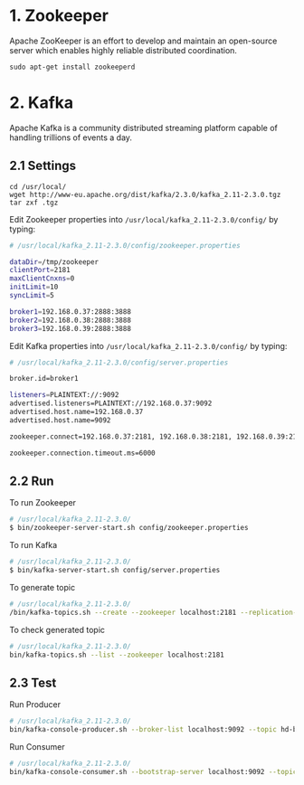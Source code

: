 # 1. Zookeeper
Apache ZooKeeper is an effort to develop and maintain an open-source server which enables highly reliable distributed coordination.

```
sudo apt-get install zookeeperd
```

# 2. Kafka
Apache Kafka is a community distributed streaming platform capable of handling trillions of events a day.

## 2.1 Settings

```
cd /usr/local/
wget http://www-eu.apache.org/dist/kafka/2.3.0/kafka_2.11-2.3.0.tgz
tar zxf .tgz

```

Edit Zookeeper properties into `/usr/local/kafka_2.11-2.3.0/config/` by typing:

```bash
# /usr/local/kafka_2.11-2.3.0/config/zookeeper.properties

dataDir=/tmp/zookeeper
clientPort=2181
maxClientCnxns=0
initLimit=10
syncLimit=5

broker1=192.168.0.37:2888:3888
broker2=192.168.0.38:2888:3888
broker3=192.168.0.39:2888:3888
```
Edit Kafka properties into `/usr/local/kafka_2.11-2.3.0/config/` by typing:

```bash
# /usr/local/kafka_2.11-2.3.0/config/server.properties

broker.id=broker1

listeners=PLAINTEXT://:9092
advertised.listeners=PLAINTEXT://192.168.0.37:9092
advertised.host.name=192.168.0.37
advertised.host.name=9092

zookeeper.connect=192.168.0.37:2181, 192.168.0.38:2181, 192.168.0.39:2181

zookeeper.connection.timeout.ms=6000
```
## 2.2 Run

To run Zookeeper

```bash
# /usr/local/kafka_2.11-2.3.0/
$ bin/zookeeper-server-start.sh config/zookeeper.properties
```

To run Kafka

```bash
# /usr/local/kafka_2.11-2.3.0/
$ bin/kafka-server-start.sh config/server.properties
```

To generate topic

```bash
# /usr/local/kafka_2.11-2.3.0/
/bin/kafka-topics.sh --create --zookeeper localhost:2181 --replication-factor 1 --partitions 1 --topic hd-bsnc
```

To check generated topic
```bash
# /usr/local/kafka_2.11-2.3.0/
bin/kafka-topics.sh --list --zookeeper localhost:2181
```

## 2.3 Test

Run Producer
```bash
# /usr/local/kafka_2.11-2.3.0/
bin/kafka-console-producer.sh --broker-list localhost:9092 --topic hd-bsnc
```

Run Consumer
```bash
# /usr/local/kafka_2.11-2.3.0/
bin/kafka-console-consumer.sh --bootstrap-server localhost:9092 --topic hd-bsnc --from-beginning
```